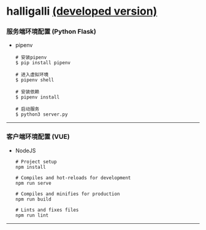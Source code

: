 # halligalli [(developed version)](https://github.com/PQbros/halligalli-cmd-line-version)
### 服务端环境配置 (Python Flask)
* pipenv
    ```shell script
    # 安装pipenv
    $ pip install pipenv
    
    # 进入虚拟环境
    $ pipenv shell
    
    # 安装依赖
    $ pipenv install
    
    # 启动服务
    $ python3 server.py
    ```
---
### 客户端环境配置 (VUE)
* NodeJS
    ```shell script
    # Project setup
    npm install
    
    # Compiles and hot-reloads for development
    npm run serve
    
    # Compiles and minifies for production
    npm run build
    
    # Lints and fixes files
    npm run lint
    ```

---
